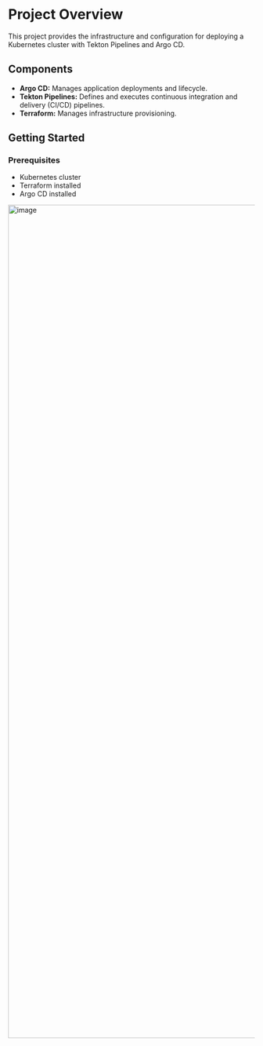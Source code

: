 # Project Overview

This project provides the infrastructure and configuration for deploying a Kubernetes cluster with Tekton Pipelines and Argo CD.

## Components

* **Argo CD:** Manages application deployments and lifecycle.
* **Tekton Pipelines:** Defines and executes continuous integration and delivery (CI/CD) pipelines.
* **Terraform:** Manages infrastructure provisioning.

## Getting Started

### Prerequisites
* Kubernetes cluster
* Terraform installed
* Argo CD installed

<img width="1698" alt="image" src="https://github.com/user-attachments/assets/b9666821-3018-4064-994c-1ae47d503c39">
